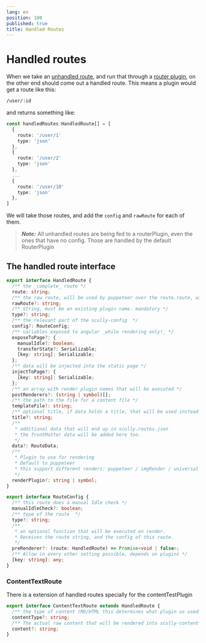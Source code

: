 ```yaml
---
lang: en
position: 100
published: true
title: Handled Routes
---
```


# Handled routes

When we take an [unhandled route](/docs/concepts/unhandled-routes), and run that through a [router plugin](/docs/Reference/plugins/types/router), on the other end should come out a handled route. This means a plugin would get a route like this:

```html
/user/:id
```

and returns something like:

```typescript
const handledRoutes:HandledRoute[] = [
  {
    route: '/user/1'
    type: 'json'
  },
  {
    route: '/user/2'
    type: 'json'
  },
  ...
  {
    route: '/user/10'
    type: 'json'
  },
]
```

We will take those routes, and add the `config` and `rawRoute` for each of them.

> **_Note:_** All unhandled routes are being fed to a routerPlugin, even the ones that have no config. Those are handled by the default RouterPlugin

## The handled route interface

```typescript
export interface HandledRoute {
  /** the _complete_ route */
  route: string;
  /** the raw route, will be used by puppeteer over the route.route, will be used as is. must include the http(s):// part and eventual params*/
  rawRoute?: string;
  /** String, must be an existing plugin name. mandatory */
  type?: string;
  /** the relevant part of the scully-config  */
  config?: RouteConfig;
  /** variables exposed to angular _while rendering only!_ */
  exposeToPage?: {
    manualIdle?: boolean;
    transferState?: Serializable;
    [key: string]: Serializable;
  };
  /** data will be injected into the static page */
  injectToPage?: {
    [key: string]: Serializable;
  };
  /** an array with render plugin names that will be executed */
  postRenderers?: (string | symbol)[];
  /** the path to the file for a content file */
  templateFile?: string;
  /** optional title, if data holds a title, that will be used instead */
  title?: string;
  /**
   * additional data that will end up in scully.routes.json
   * the frontMatter data will be added here too.
   */
  data?: RouteData;
  /**
   * Plugin to use for rendering
   * Default to puppeteer
   * this support different renders: puppeteer / imgRender / universal / others
   */
  renderPlugin?: string | symbol;
}
```

```typescript
export interface RouteConfig {
  /** this route does a manual Idle check */
  manualIdleCheck?: boolean;
  /** type of the route  */
  type?: string;
  /**
   * an optional function that will be executed on render.
   * Receives the route string, and the config of this route.
   */
  preRenderer?: (route: HandledRoute) => Promise<void | false>;
  /** Allow in every other setting possible, depends on plugins */
  [key: string]: any;
}
```

### ContentTextRoute

There is a extension of handled routes specially for the contentTestPlugin

```typescript
export interface ContentTextRoute extends HandledRoute {
  /** the type of content (MD/HTML this determines what plugin us used for render) */
  contentType?: string;
  /** The actual raw content that will be rendered into scully-content */
  content?: string;
}
```
